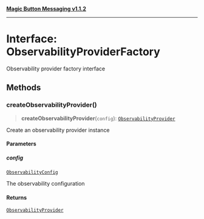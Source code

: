 [**Magic Button Messaging v1.1.2**](../README.md)

***

# Interface: ObservabilityProviderFactory

Observability provider factory interface

## Methods

### createObservabilityProvider()

> **createObservabilityProvider**(`config`): [`ObservabilityProvider`](ObservabilityProvider.md)

Create an observability provider instance

#### Parameters

##### config

[`ObservabilityConfig`](ObservabilityConfig.md)

The observability configuration

#### Returns

[`ObservabilityProvider`](ObservabilityProvider.md)
